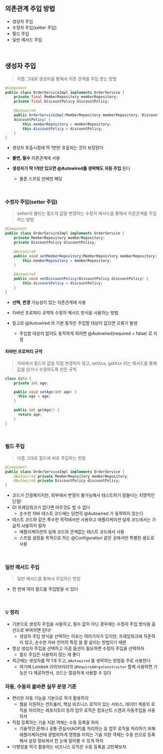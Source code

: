 ## 의존관계 주입 방법

-  생성자 주입 
- 수정자 주입(setter 주입)
- 필드 주입 
- 일반 메서드 주입

<br>

## 생성자 주입

> 이름 그대로 생성자를 통해서 의존 관계를 주입 받는 방법

```java
@Component
public class OrderServiceImpl implements OrderService {
    private final MemberRepository memberRepository;
    private final DiscountPolicy discountPolicy;
    
    @Autowired
    public OrderServiceImpl(MemberRepository memberRepository, DiscountPolicy
    discountPolicy) {
        this.memberRepository = memberRepository;
        this.discountPolicy = discountPolicy;
    }
}
```

- 생성자 호출시점에 딱 1번만 호출되는 것이 보장된다
- **불변, 필수** 의존관계에 사용


- **생성자가 딱 1개만 있으면 @Autowired를 생략해도 자동 주입** 된다
  - 물론 스프링 빈에만 해당

<br>

### 수정자 주입(setter 주입)

> setter라 불리는 필드의 값을 변경하는 수정자 메서드를 통해서 의존관계를 주입하는 방법

```java
@Component
public class OrderServiceImpl implements OrderService {
    private MemberRepository memberRepository;
    private DiscountPolicy discountPolicy;
    
    @Autowired
    public void setMemberRepository(MemberRepository memberRepository) {
        this.memberRepository = memberRepository;
    }
    
    @Autowired
    public void setDiscountPolicy(DiscountPolicy discountPolicy) {
        this.discountPolicy = discountPolicy;
    }
}
```

- **선택, 변경** 가능성이 있는 의존관계에 사용
- 자바빈 프로퍼티 규약의 수정자 메서드 방식을 사용하는 방법


- 참고로 @Autowired 의 기본 동작은 주입할 대상이 없으면 오류가 발생
  - 주입할 대상이 없어도 동작하게 하려면 @Autowired(required = false) 로 지정

#### 자바빈 프로퍼티 규약

> 자바에서 필드의 값을 직접 변경하지 않고, setXxx, getXxx 라는 메서드를 통해 값을 읽거나 수정하도록 만든 규칙

```java
class Data {
    private int age;

    public void setAge(int age) {
      this.age = age;
    }
    
    public int getAge() {
      return age;
    }
}
```

<br>

### 필드 주입

> 이름 그대로 필드에 바로 주입하는 방법

```java
@Component
public class OrderServiceImpl implements OrderService {
    @Autowired private MemberRepository memberRepository;
    @Autowired private DiscountPolicy discountPolicy;
}
```

- 코드가 간결해지지만, 외부에서 변경이 불가능해서 테스트하기 힘들다는 치명적인 단점!
- DI 프레임워크가 없다면 아무것도 할 수 없다
  - 순수한 자바 테스트 코드에는 당연히 @Autowired 가 동작하지 않는다
- 테스트 코드와 같은 특수한 목적에서만 사용하고 애플리케이션 실제 코드에서는 가급적 사용하지 말자
  - 애플리케이션의 실제 코드와 관계없는 테스트 코드에서 사용
  - 스프링 설정을 목적으로 하는 @Configuration 같은 곳에서만 특별한 용도로 사용

<br>

### 일반 메서드 주입
> 일반 메서드를 통해서 주입하는 방법

- 한 번에 여러 필드를 주입받을 수 있다

<br>

### 💡 정리
- 기본으로 생성자 주입을 사용하고, 필수 값이 아닌 경우에는 수정자 주입 방식을 옵션으로 부여하면 된다!
  - 생성자 주입 방식을 선택하는 이유는 여러가지가 있지만, 프레임워크에 의존하지 않고, 순수한 자바 언어의 특징 을 잘 살리는 방법이기 때문
- 항상 생성자 주입을 선택하고 가끔 옵션이 필요하면 수정자 주입을 선택하자
  - 필드 주입은 사용하지 않는 게 좋다
- 최근에는 생성자를 딱 1개 두고, `@Autowired` 를 생략하는 방법을 주로 사용한다
  - 여기에 Lombok 라이브러리의 `@RequiredArgsConstructor` 함께 사용하면 기능은 다 제공하면서, 코드는 깔끔하게 사용할 수 있다

### 자동, 수동의 올바른 실무 운영 기준

- 편리한 자동 기능을 기본으로 적극 활용하자 
  - 웹을 지원하는 컨트롤러, 핵심 비즈니스 로직이 있는 서비스, 데이터 계층의 로직을 처리하는 레포지토리 등의 업무 로직은 컴포넌트 스캔과 자동주입을 사용하자 
- 직접 등록하는 기술 지원 객체는 수동 등록을 하자
  - 기술적인 문제나 공통 관심사(AOP)를 처리하는 등 업무 로직을 처리하기 위해 애플리케이션에 광범위하게 영향을 미치는 기술 지원 객체는 수동 빈으로 등록해서 설정 정보에서 한 눈에 알아볼 수 있게 하자
- 다형성을 적극 활용하는 비즈니스 로직은 수동 등록을 고민해보자
